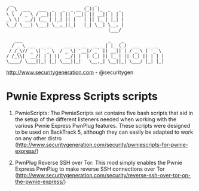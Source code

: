 ```
 __                           _  _          
/ _\  ___   ___  _   _  _ __ (_)| |_  _   _ 
\ \  / _ \ / __|| | | || '__|| || __|| | | |
_\ \|  __/| (__ | |_| || |   | || |_ | |_| |
\__/ \___| \___| \__,_||_|   |_| \__| \__, |
                                      |___/ 

   ___                                _    _               
  / _ \ ___  _ __    ___  _ __  __ _ | |_ (_)  ___   _ __  
 / /_\// _ \| '_ \  / _ \| '__|/ _` || __|| | / _ \ | '_ \ 
/ /_\\|  __/| | | ||  __/| |  | (_| || |_ | || (_) || | | |
\____/ \___||_| |_| \___||_|   \__,_| \__||_| \___/ |_| |_|
```

http://www.securitygeneration.com - @securitygen

Pwnie Express Scripts scripts
=======

1. PwnieScripts: The PwnieScripts set contains five bash scripts that aid in the setup of the different listeners needed when working with the various Pwnie Express PwnPlug features. These scripts were designed to be used on BackTrack 5, although they can easily be adapted to work on any other distro (http://www.securitygeneration.com/security/pwniescripts-for-pwnie-express/)

2. PwnPlug Reverse SSH over Tor: This mod simply enables the Pwnie Express PwnPlug to make reverse SSH connections over Tor (http://www.securitygeneration.com/security/reverse-ssh-over-tor-on-the-pwnie-express/)
